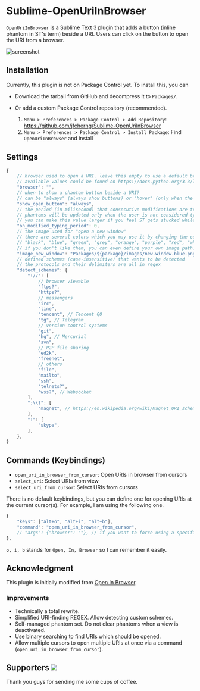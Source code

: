 # Sublime-OpenUriInBrowser

`OpenUriInBrowser` is a Sublime Text 3 plugin that adds a button (inline phantom in ST's term)
beside a URI. Users can click on the button to open the URI from a browser.

![screenshot](https://raw.githubusercontent.com/jfcherng/Sublime-OpenUriInBrowser/master/screenshot.png)


## Installation

Currently, this plugin is not on Package Control yet. To install this, you can

- Download the tarball from GitHub and decompress it to `Packages/`.
- Or add a custom Package Control repository (recommended).

  1. `Menu > Preferences > Package Control > Add Repository`:
     https://github.com/jfcherng/Sublime-OpenUriInBrowser
  1. `Menu > Preferences > Package Control > Install Package`: 
     Find `OpenUriInBrowser` and install


## Settings

```javascript
{
    // browser used to open a URI. leave this empty to use a default browser.
    // available values could be found on https://docs.python.org/3.3/library/webbrowser.html#webbrowser.get
    "browser": "",
    // when to show a phantom button beside a URI?
    // can be "always" (always show buttons) or "hover" (only when the URI is hovered)
    "show_open_button": "always",
    // the period (in milisecond) that consecutive modifications are treated as typing
    // phantoms will be updated only when the user is not considered typing
    // you can make this value larger if you feel ST gets stucked while typing
    "on_modified_typing_period": 0,
    // the image used for "open a new window"
    // there are several colors which you may use it by changing the color in the filename
    // "black", "blue", "green", "grey", "orange", "purple", "red", "white", "yellow"
    // if you don't like them, you can even define your own image path.
    "image_new_window": "Packages/${package}/images/new-window-blue.png",
    // defined schemes (case-insensitive) that wants to be detected
    // the protocols and their delimiters are all in regex
    "detect_schemes": {
        "://": [
            // browser viewable
            "ftps?",
            "https?",
            // messengers
            "irc",
            "line",
            "tencent", // Tencent QQ
            "tg", // Telegram
            // version control systems
            "git",
            "hg", // Mercurial
            "svn",
            // P2P file sharing
            "ed2k",
            "freenet",
            // others
            "file",
            "mailto",
            "ssh",
            "telnets?",
            "wss?", // Websocket
        ],
        ":\\?": [
            "magnet", // https://en.wikipedia.org/wiki/Magnet_URI_scheme
        ],
        ":": [
            "skype",
        ],
    },
}
```


## Commands (Keybindings)

- `open_uri_in_browser_from_cursor`: Open URIs in browser from cursors
- `select_uri`: Select URIs from view
- `select_uri_from_cursor`: Select URIs from cursors

There is no default keybindings, but you can define one for opening URIs at
the current cursor(s). For example, I am using the following one.

```javascript
{ 
    "keys": ["alt+o", "alt+i", "alt+b"],
    "command": "open_uri_in_browser_from_cursor",
    // "args": {"browser": ""}, // if you want to force using a specific browser
},
```

`o, i, b` stands for `Open, In, Browser` so I can remember it easily.


## Acknowledgment

This plugin is initially modified from [Open In Browser](https://packagecontrol.io/packages/Open%20In%20Browser).


### Improvements

- Technically a total rewrite.
- Simplified URI-finding REGEX. Allow detecting custom schemes.
- Self-managed phantom set. Do not clear phantoms when a view is deactivated.
- Use binary searching to find URIs which should be opened.
- Allow multiple cursors to open multiple URIs at once via a command (`open_uri_in_browser_from_cursor`).


Supporters <a href="https://www.paypal.com/cgi-bin/webscr?cmd=_s-xclick&hosted_button_id=ATXYY9Y78EQ3Y" target="_blank"><img src="https://www.paypalobjects.com/en_US/i/btn/btn_donate_LG.gif" /></a>
----------

Thank you guys for sending me some cups of coffee.
